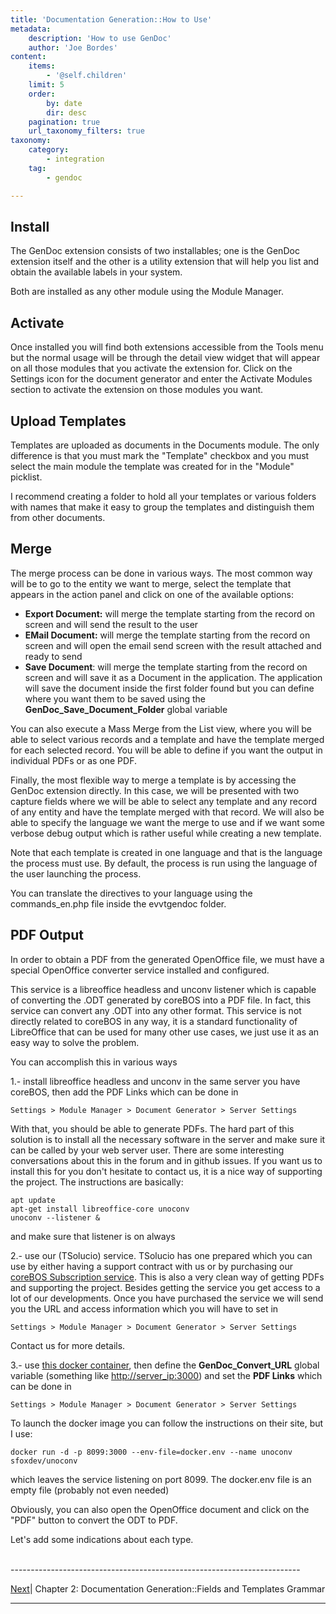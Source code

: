 ```yaml
---
title: 'Documentation Generation::How to Use'
metadata:
    description: 'How to use GenDoc'
    author: 'Joe Bordes'
content:
    items:
        - '@self.children'
    limit: 5
    order:
        by: date
        dir: desc
    pagination: true
    url_taxonomy_filters: true
taxonomy:
    category:
        - integration
    tag:
        - gendoc

---
```


## Install
The GenDoc extension consists of two installables; one is the GenDoc extension itself and the other is a utility extension that will help you list and obtain the available labels in your system.

Both are installed as any other module using the Module Manager.

## Activate
Once installed you will find both extensions accessible from the Tools menu but the normal usage will be through the detail view widget that will appear on all those modules that you activate the extension for. Click on the Settings icon for the document generator and enter the Activate Modules section to activate the extension on those modules you want.

## Upload Templates
Templates are uploaded as documents in the Documents module. The only difference is that you must mark the "Template" checkbox and you must select the main module the template was created for in the "Module" picklist.

I recommend creating a folder to hold all your templates or various folders with names that make it easy to group the templates and distinguish them from other documents.

## Merge
The merge process can be done in various ways. The most common way will be to go to the entity we want to merge, select the template that appears in the action panel and click on one of the available options:

-   **Export Document:** will merge the template starting from the record on screen and will send the result to the user
-  **EMail Document:** will merge the template starting from the record on screen and will open the email send screen with the result attached and ready to send
-   **Save Document**: will merge the template starting from the record on screen and will save it as a Document in the application. The application will save the document inside the first folder found but you can define where you want them to be saved using the **GenDoc_Save_Document_Folder** global variable

You can also execute a Mass Merge from the List view, where you will be able to select various records and a template and have the template merged for each selected record. You will be able to define if you want the output in individual PDFs or as one PDF.

Finally, the most flexible way to merge a template is by accessing the GenDoc extension directly. In this case, we will be presented with two capture fields where we will be able to select any template and any record of any entity and have the template merged with that record. We will also be able to specify the language we want the merge to use and if we want some verbose debug output which is rather useful while creating a new template.

Note that each template is created in one language and that is the language the process must use. By default, the process is run using the language of the user launching the process.

You can translate the directives to your language using the commands_en.php file inside the evvtgendoc folder.

## PDF Output
In order to obtain a PDF from the generated OpenOffice file, we must have a special OpenOffice converter service installed and configured.

This service is a libreoffice headless and unconv listener which is capable of converting the .ODT generated by coreBOS into a PDF file. In fact, this service can convert any .ODT into any other format. This service is not directly related to coreBOS in any way, it is a standard functionality of LibreOffice that can be used for many other use cases, we just use it as an easy way to solve the problem.

You can accomplish this in various ways

1.- install libreoffice headless and unconv in the same server you have coreBOS, then add the PDF Links which can be done in

```
Settings > Module Manager > Document Generator > Server Settings
```
With that, you should be able to generate PDFs. The hard part of this solution is to install all the necessary software in the server and make sure it can be called by your web server user. There are some interesting conversations about this in the forum and in github issues. If you want us to install this for you don't hesitate to contact us, it is a nice way of supporting the project. The instructions are basically:

```
apt update
apt-get install libreoffice-core unoconv
unoconv --listener &
```

and make sure that listener is on always

2.- use our (TSolucio) service. TSolucio has one prepared which you can use by either having a support contract with us or by purchasing our [coreBOS Subscription service](https://blog.corebos.org/blog/corebossubscription). This is also a very clean way of getting PDFs and supporting the project. Besides getting the service you get access to a lot of our developments. Once you have purchased the service we will send you the URL and access information which you will have to set in

```
Settings > Module Manager > Document Generator > Server Settings
```
Contact us for more details.

3.- use [this docker container](https://github.com/sfoxdev/docker-unoconv), then define the **GenDoc_Convert_URL** global variable (something like [http://server_ip:3000](http://server_ip:3000/)) and set the **PDF Links** which can be done in
```
Settings > Module Manager > Document Generator > Server Settings
```
To launch the docker image you can follow the instructions on their site, but I use:
```
docker run -d -p 8099:3000 --env-file=docker.env --name unoconv sfoxdev/unoconv
```
which leaves the service listening on port 8099. The docker.env file is an empty file (probably not even needed)

Obviously, you can also open the OpenOffice document and click on the "PDF" button to convert the ODT to PDF.

Let's add some indications about each type.


<br>
------------------------------------------------------------------------

[Next](http://localhost/coreBOSDocumentation/knowledge-base/configuration-store/gendoc/gramatica)| Chapter 2: Documentation Generation::Fields and Templates Grammar

------------------------------------------------------------------------